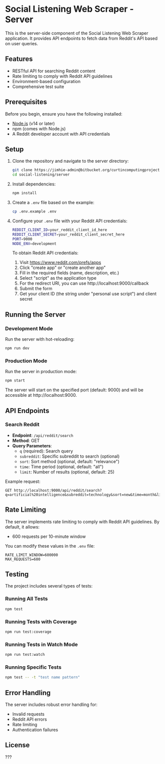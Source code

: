 # Social Listening Web Scraper - Server

This is the server-side component of the Social Listening Web Scraper application. It provides API endpoints to fetch data from Reddit's API based on user queries.

## Features

- RESTful API for searching Reddit content
- Rate limiting to comply with Reddit API guidelines
- Environment-based configuration
- Comprehensive test suite

## Prerequisites

Before you begin, ensure you have the following installed:
- [Node.js](https://nodejs.org/) (v14 or later)
- npm (comes with Node.js)
- A Reddit developer account with API credentials

## Setup

1. Clone the repository and navigate to the server directory:
   ```bash
   git clone https://jimhie-admin@bitbucket.org/curtincomputingprojects/2025-group-21-social-listening.git
   cd social-listening/server
   ```

2. Install dependencies:
   ```bash
   npm install
   ```

3. Create a `.env` file based on the example:
   ```bash
   cp .env.example .env
   ```

4. Configure your `.env` file with your Reddit API credentials:
   ```bash
   REDDIT_CLIENT_ID=your_reddit_client_id_here
   REDDIT_CLIENT_SECRET=your_reddit_client_secret_here
   PORT=9000
   NODE_ENV=development
   ```

   To obtain Reddit API credentials:
   1. Visit https://www.reddit.com/prefs/apps
   2. Click "create app" or "create another app"
   3. Fill in the required fields (name, description, etc.)
   4. Select "script" as the application type
   5. For the redirect URI, you can use http://localhost:9000/callback
   6. Submit the form
   7. Get your client ID (the string under "personal use script") and client secret

## Running the Server

### Development Mode

Run the server with hot-reloading:
```bash
npm run dev
```

### Production Mode

Run the server in production mode:
```bash
npm start
```

The server will start on the specified port (default: 9000) and will be accessible at http://localhost:9000.

## API Endpoints

### Search Reddit
- **Endpoint**: `/api/reddit/search`
- **Method**: GET
- **Query Parameters**:
  - `q` (required): Search query
  - `subreddit`: Specific subreddit to search (optional)
  - `sort`: Sort method (optional, default: "relevance")
  - `time`: Time period (optional, default: "all")
  - `limit`: Number of results (optional, default: 25)

Example request:
```
GET http://localhost:9000/api/reddit/search?q=artificial%20intelligence&subreddit=technology&sort=new&time=month&limit=50
```

## Rate Limiting

The server implements rate limiting to comply with Reddit API guidelines. By default, it allows:
- 600 requests per 10-minute window

You can modify these values in the `.env` file:
```
RATE_LIMIT_WINDOW=600000
MAX_REQUESTS=600
```

## Testing

The project includes several types of tests:

### Running All Tests

```bash
npm test
```

### Running Tests with Coverage

```bash
npm run test:coverage
```

### Running Tests in Watch Mode

```bash
npm run test:watch
```

### Running Specific Tests

```bash
npm test -- -t "test name pattern"
```

## Error Handling

The server includes robust error handling for:
- Invalid requests
- Reddit API errors
- Rate limiting
- Authentication failures


## License
???